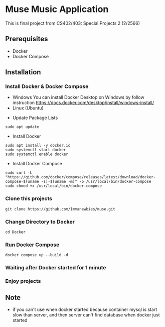 # Muse Music Application
This is final project from CS402/403: Special Projects 2 (2/2566)

## Prerequisites
* Docker
* Docker Compose

## Installation
### Install Docker & Docker Compose
- Windows
You can install Docker Desktop on Windows by follow instruction https://docs.docker.com/desktop/install/windows-install/
- Linux (Ubuntu)
* Update Package Lists
```shell
sudo apt update
```
* Install Docker
```shell
sudo apt install -y docker.io
sudo systemctl start docker
sudo systemctl enable docker
```
* Install Docker Compose
```shell
sudo curl -L "https://github.com/docker/compose/releases/latest/download/docker-compose-$(uname -s)-$(uname -m)" -o /usr/local/bin/docker-compose
sudo chmod +x /usr/local/bin/docker-compose
```
### Clone this projects
```shell
git clone https://github.com/Immanewbies/muse.git
```
### Change Directory to Docker
```shell
cd Docker
```
### Run Docker Compose
```shell
docker compose up --build -d
```
### Waiting after Docker started for 1 minute 
### Enjoy projects

## Note
* if you can't use when docker started because container mysql is start slow than server, and then server can't find database when docker just started


